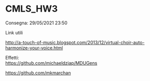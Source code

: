 # CMLS_HW3

Consegna: 29/05/2021 23:50

Link utili

http://a-touch-of-music.blogspot.com/2013/12/virtual-choir-auto-harmonize-your-voice.html

Effetti: \
https://github.com/michaeldzjap/MDUGens

https://github.com/mkmarchan

